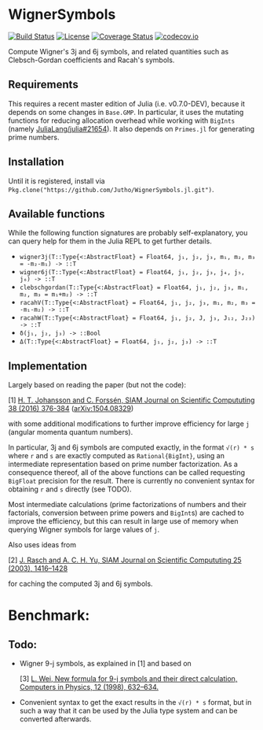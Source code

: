 # WignerSymbols

[![Build Status](https://travis-ci.org/Jutho/WignerSymbols.jl.svg?branch=master)](https://travis-ci.org/jutho/WignerSymbols.jl)
[![License](http://img.shields.io/badge/license-MIT-brightgreen.svg?style=flat)](LICENSE.md)
[![Coverage Status](https://coveralls.io/repos/Jutho/WignerSymbols.jl/badge.svg?branch=master&service=github)](https://coveralls.io/github/Jutho/WignerSymbols.jl?branch=master)
[![codecov.io](http://codecov.io/github/jutho/WignerSymbols.jl/coverage.svg?branch=master)](http://codecov.io/github/Jutho/WignerSymbols.jl?branch=master)

Compute Wigner's 3j and 6j symbols, and related quantities such as Clebsch-Gordan coefficients and Racah's symbols.

## Requirements
This requires a recent master edition of Julia (i.e. v0.7.0-DEV), because it depends on some changes in `Base.GMP`. In particular, it uses the mutating functions for reducing allocation overhead while working with `BigInts` (namely [JuliaLang/julia#21654](https://github.com/JuliaLang/julia/pull/21654)). It also depends on `Primes.jl` for generating prime numbers.

## Installation
Until it is registered, install via `Pkg.clone("https://github.com/Jutho/WignerSymbols.jl.git")`.

## Available functions
While the following function signatures are probably self-explanatory, you can query help for them in the Julia REPL to get further details.
*   `wigner3j(T::Type{<:AbstractFloat} = Float64, j₁, j₂, j₃, m₁, m₂, m₃ = -m₂-m₁) -> ::T`
*   `wigner6j(T::Type{<:AbstractFloat} = Float64, j₁, j₂, j₃, j₄, j₅, j₆) -> ::T`
*   `clebschgordan(T::Type{<:AbstractFloat} = Float64, j₁, j₂, j₃, m₁, m₂, m₃ = m₁+m₂) -> ::T`
*   `racahV(T::Type{<:AbstractFloat} = Float64, j₁, j₂, j₃, m₁, m₂, m₃ = -m₁-m₂) -> ::T`
*   `racahW(T::Type{<:AbstractFloat} = Float64, j₁, j₂, J, j₃, J₁₂, J₂₃) -> ::T`
*   `δ(j₁, j₂, j₃) -> ::Bool`
*   `Δ(T::Type{<:AbstractFloat} = Float64, j₁, j₂, j₃) -> ::T`

## Implementation
Largely based on reading the paper (but not the code):

[1] [H. T. Johansson and C. Forssén, SIAM Journal on Scientific Compututing 38 (2016) 376-384](https://doi.org/10.1137/15M1021908) ([arXiv:1504.08329](https://arxiv.org/abs/1504.08329))

with some additional modifications to further improve efficiency for large `j` (angular momenta quantum numbers).

In particular, 3j and 6j symbols are computed exactly, in the format `√(r) * s` where `r` and `s` are exactly computed as `Rational{BigInt}`,
using an intermediate representation based on prime number factorization. As a consequence thereof, all of the above functions can be called
requesting `BigFloat` precision for the result. There is currently no convenient syntax for obtaining `r` and `s` directly (see TODO).

Most intermediate calculations (prime factorizations of numbers and their factorials, conversion between prime powers and `BigInt`s) are cached to improve the efficiency, but this can result in large use of memory when querying Wigner symbols for large values of `j`.

Also uses ideas from

[2] [J. Rasch and A. C. H. Yu, SIAM Journal on Scientific Compututing 25 (2003), 1416–1428](https://doi.org/10.1137/S1064827503422932)

for caching the computed 3j and 6j symbols.

# Benchmark:

## Todo:
*   Wigner 9-j symbols, as explained in [1] and based on

    [3] [L. Wei, New formula for 9-j symbols and their direct calculation, Computers in Physics, 12 (1998), 632–634.](ftp://gravity.physics.uwa.edu.au/pub/Clebsch-Gordan/Papers/Wei9j.pdf)

*   Convenient syntax to get the exact results in the `√(r) * s` format, but in such a way that it can be used by
    the Julia type system and can be converted afterwards.

